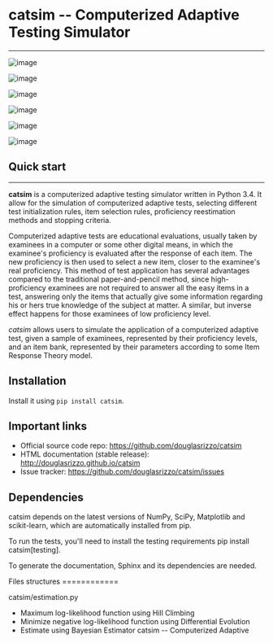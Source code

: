 # catsim -- Computerized Adaptive Testing Simulator
---

![image](https://travis-ci.org/douglasrizzo/catsim.svg?branch=master%0A%20:target:%20https://travis-ci.org/douglasrizzo/catsim:%0A%20:alt:%20Build%20Status)

![image](https://coveralls.io/repos/github/douglasrizzo/catsim/badge.svg?branch=master%0A%20:target:%20https://coveralls.io/github/douglasrizzo/catsim?branch=master%0A%20:alt:%20Test%20Coverage)

![image](https://badge.fury.io/py/catsim.svg%0A%20:target:%20https://badge.fury.io/py/catsim%0A%20:alt:%20Latest%20Version)

![image](https://landscape.io/github/douglasrizzo/catsim/master/landscape.svg?style=flat%0A%20:target:%20https://landscape.io/github/douglasrizzo/catsim/master%0A%20:alt:%20Code%20Health)

![image](https://requires.io/github/douglasrizzo/catsim/requirements.svg?branch=master%0A%20:target:%20https://requires.io/github/douglasrizzo/catsim/requirements/?branch=master%0A%20:alt:%20Requirements%20Status)

![image](https://zenodo.org/badge/doi/10.5281/zenodo.46420.svg%0A%20:target:%20http://dx.doi.org/10.5281/zenodo.46420%0A%20:alt:%20Digital%20Object%20Identifier)

## Quick start
-----------

**catsim** is a computerized adaptive testing simulator written in
Python 3.4. It allow for the simulation of computerized adaptive tests,
selecting different test initialization rules, item selection rules,
proficiency reestimation methods and stopping criteria.

Computerized adaptive tests are educational evaluations, usually taken
by examinees in a computer or some other digital means, in which the
examinee's proficiency is evaluated after the response of each item. The
new proficiency is then used to select a new item, closer to the
examinee's real proficiency. This method of test application has several
advantages compared to the traditional paper-and-pencil method, since
high-proficiency examinees are not required to answer all the easy items
in a test, answering only the items that actually give some information
regarding his or hers true knowledge of the subject at matter. A
similar, but inverse effect happens for those examinees of low
proficiency level.

*catsim* allows users to simulate the application of a computerized
adaptive test, given a sample of examinees, represented by their
proficiency levels, and an item bank, represented by their parameters
according to some Item Response Theory model.

## Installation

Install it using `pip install catsim`.

## Important links

- Official source code repo: <https://github.com/douglasrizzo/catsim>
- HTML documentation (stable release):
    <http://douglasrizzo.github.io/catsim>
- Issue tracker: <https://github.com/douglasrizzo/catsim/issues>

## Dependencies

catsim depends on the latest versions of NumPy, SciPy, Matplotlib and
scikit-learn, which are automatically installed from pip.

To run the tests, you'll need to install the testing requirements
pip install catsim[testing].

To generate the documentation, Sphinx and its dependencies are needed.

Files structures ============

catsim/estimation.py

- Maximum log-likelihood function using Hill Climbing
- Minimize negative log-likelihood function using Differential Evolution
- Estimate using Bayesian Estimator catsim -- Computerized Adaptive